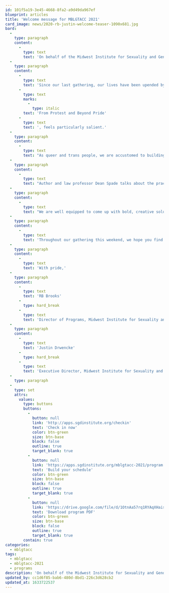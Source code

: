 ```yaml
---
id: 101f5a19-3e45-4668-8fa2-a9d49da967ef
blueprint: articles
title: 'Welcome message for MBLGTACC 2021'
card_image: news/2020-rb-justin-welcome-teaser-1090x681.jpg
bard:
  -
    type: paragraph
    content:
      -
        type: text
        text: 'On behalf of the Midwest Institute for Sexuality and Gender Diversity and the planning team from the University of Wisconsin-Madison and Edgewood College, it is our honor to welcome you to the 29th annual Midwest Bisexual Lesbian Gay Transgender Asexual College Conference.'
  -
    type: paragraph
    content:
      -
        type: text
        text: 'Since our last gathering, our lives have been upended by COVID-19 and the latest uprisings against racialized police violence. In this context, the theme of this year’s conference, '
      -
        type: text
        marks:
          -
            type: italic
        text: 'From Protest and Beyond Pride'
      -
        type: text
        text: ', feels particularly salient.'
  -
    type: paragraph
    content:
      -
        type: text
        text: "As queer and trans people, we are accustomed to building, bettering and banding together in complex and dire circumstances. We have persevered through many historical plights such as 1960s era laws criminalizing our attire and sexual activities and the devastating impacts of the AIDS epidemic. Our past provides us with cues and tools for addressing the pressing issues of our moment as we battle an onslaught of anti-trans legislative attacks, debilitating student loan and medial debt disproportionately impacting marginalized communities, and corporate greed threatening drinkable water supplies and the status of our currently habitable planet.\_"
  -
    type: paragraph
    content:
      -
        type: text
        text: "Author and law professor Dean Spade talks about the practice of “mutual aid” as a way to address people’s immediate needs by working within one’s community and focusing on our collective survival in ways that existing systems are ill-equipped to handle. This notion of radically caring for each other while working to change the world is a valuable framework for us to consider as we strive for a liberated future.\_"
  -
    type: paragraph
    content:
      -
        type: text
        text: "We are well equipped to come up with bold, creative solutions that center our needs, desires and differences. The compounding crises of a global pandemic, the fight for racial justice and evidence of a climate catastrophe deepens our value and investment in community and care.\_ We need to rely on each other to bring lasting change. We need others to carry the torch when it is time for our own bodies to rest."
  -
    type: paragraph
    content:
      -
        type: text
        text: 'Throughout our gathering this weekend, we hope you find joy in building new connections. We hope you learn new tactics and share your own experiences. Most importantly, we hope you feel the love that radiates throughout the queer and trans community and carry it home to your own spaces.'
  -
    type: paragraph
    content:
      -
        type: text
        text: 'With pride,'
  -
    type: paragraph
    content:
      -
        type: text
        text: 'RB Brooks'
      -
        type: hard_break
      -
        type: text
        text: 'Director of Programs, Midwest Institute for Sexuality and Gender Diversity'
  -
    type: paragraph
    content:
      -
        type: text
        text: 'Justin Drwencke'
      -
        type: hard_break
      -
        type: text
        text: 'Executive Director, Midwest Institute for Sexuality and Gender Diversity'
  -
    type: paragraph
  -
    type: set
    attrs:
      values:
        type: buttons
        buttons:
          -
            button: null
            link: 'http://apps.sgdinstitute.org/checkin'
            text: 'Check in now'
            color: btn-green
            size: btn-base
            block: false
            outline: true
            target_blank: true
          -
            button: null
            link: 'https://apps.sgdinstitute.org/mblgtacc-2021/program'
            text: 'Build your schedule'
            color: btn-green
            size: btn-base
            block: false
            outline: true
            target_blank: true
          -
            button: null
            link: 'https://drive.google.com/file/d/1OtnAa57rq1RYAqXHaisQ7yNwxB223qmx/view?usp=sharing'
            text: 'Download program PDF'
            color: btn-green
            size: btn-base
            block: false
            outline: true
            target_blank: true
        contain: true
categories:
  - mblgtacc
tags:
  - mblgtacc
  - mblgtacc-2021
  - programs
description: 'On behalf of the Midwest Institute for Sexuality and Gender Diversity and the planning team from the University of Wisconsin-Madison and Edgewood College, it is our honor to welcome you to the 29th annual Midwest Bisexual Lesbian Gay Transgender Asexual College Conference.'
updated_by: cc1d6f85-bab6-480d-8bd1-226c3d628cb2
updated_at: 1633722537
---
```

